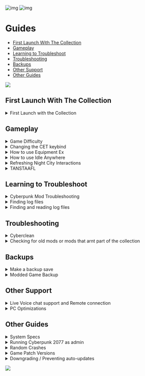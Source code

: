 ![img](https://s11.gifyu.com/images/Cuty-od-Dreams-Logo-YellowUP.png)
![img](https://s12.gifyu.com/images/Su3dO.png)

# Guides

- [First Launch With The Collection](#first-launch-with-the-collection)
- [Gameplay](#gameplay)
- [Learning to Troubleshoot](#learning-to-troubleshoot)
- [Troubleshooting](#troubleshooting)
- [Backups](#backups)
- [Other Support](#other-support)
- [Other Guides](#other-guides)

![](https://s12.gifyu.com/images/Cyan-Rule.png)


## First Launch With The Collection

<details>
<summary>First Launch with the Collection</summary>

![img](https://i.imgur.com/wAJUpeU.png)

1) To use CET (Cyber Engine Tweaks) use F11 on your keyboard to bring up the overlay here you will have many overlays that you can use to adjust the mods from the collection and configure them how you like including Cheats, AMM Appearance menu,Vehicle camera and many more.

2) I have added a key bind config file for a few of the mods this is just to get you started you can change it as you like. You will find the key bind list in your main game directory and HERE>⁠Keybinds .

3) On the main menu go to the graphics tab and you will find "texture quality"  Set this to "HIGH".

4) Once in game hold SHIFT and press U to customize the hud settings to suit you. To go to the next widget press the LEFT and RIGHT arrow keys.

6) IF YOU ARE A E3 USER FOLLOW THE PICS BELOW

![img](https://i.imgur.com/wAJUpeU.png)

</details>




## Gameplay


<details>
<summary>Game Difficulty</summary>

![img](https://i.imgur.com/wAJUpeU.png)

You can change the difficulty to suit your style.

1) From the main menu select Mods.

2) Select "RMK MODS"

Use these menus in game to make it Easier or Harder based on your play style.

![img](https://s11.gifyu.com/images/Sciel.png)

If you want to learn more about how these mods work check out the mod page on Nexus [HERE](https://www.nexusmods.com/cyberpunk2077/mods/1712)

![img](https://i.imgur.com/wAJUpeU.png)

</details>


<details>
<summary>Changing the CET keybind</summary>

![img](https://i.imgur.com/wAJUpeU.png)

To change the (CET) Cyber Engine Tweaks Overlay.

Delete bindings.json located in 

```
bin\x64\plugins\cyber_engine_tweaks 
```

and then launch Cyberpunk 2077 to set a new key bind.


**Note** This will also delete any other key bind configuration you have chosen for your mods.

![img](https://i.imgur.com/wAJUpeU.png)

</details>

<details>
<summary>How to use Equipment Ex</summary>

![img](https://i.imgur.com/wAJUpeU.png)

## Overview

- New transmog system with 30+ clothing slots
- A brand-new UI accessible from Hub menu and V's apartments
- Allows you to manage an unlimited amount of outfits with your names
- Converts your existing wardrobe sets to a new system at a first launch
- Works with vanilla and custom items

## How To Use

- The outfit manager is accessible through the new "Wardrobe" button in the Inventory menu or from wardrobe call in V's apartments
- On the right side of the screen, you will see all compatible gear grouped by slots
- By clicking on a button with three lines above the item list you can choose what items you want to see: current inventory, stash, wardrobe memory
- Clicking on any item will activate outfit mode, which applies the visuals of the selected items to your character over equipped gear
- To equip item in another slot, move cursor over the item and hold displayed hotkey (F on keyboard)
- To unequip all currently equipped items, move cursor over the preview puppet and press displayed hotkey (X on keyboard)
- On the left side of the screen, you will see a list of your outfits
- The "Save outfit" button becomes available when outfit mode is active
- To equip a previously saved outfit, just click on the name in the list
- To delete an outfit, hover over the outfit and press the hotkey from the hint (X on keyboard)
- To disable the outfit mode, you can select "No outfit" or unequip the outfit from the Inventory menu
- In photo mode, you will find the option to change outfits on the fly in the pose section

## FAQ

**Q**- How to get access to all items I ever picked, like in original wardrobe?
**A**- In wardrobe screen, there's a button with 3 lines. If you click on it, you can choose what items you want to see.

**Q**- Item from mod X is not available or buggy. Can you make this item to work?
**A**- It's up to the author of the item. They can contact us on Discord for assistance or follow the available documentation.

**Q**- I can wear item X as equipment, but it disappears in the wardrobe. What to do?
**A**- This means that the item is not compatible with the mod. See the previous answer.

**Q**- I can see clipping parts when item X and Y are equipped together. Can you fix it?
**A**- Some clipping issues can be fixed by the mod, and some require the items to be edited by the authors.
First of all, you have to check if the clipping is present when the same item combination is used without this mod installed.
If the clipping only happens with the mod, please let us know about it.
If the clipping occurs with and without the mod, then you need to contact the authors of the items.

## [Equipment Ex](https://www.nexusmods.com/cyberpunk2077/mods/6945?tab=description)

![img](https://i.imgur.com/wAJUpeU.png)

</details>


<details>
<summary>How to use Idle Anywhere</summary>

![img](https://i.imgur.com/wAJUpeU.png)

**1**) Visit V's starting apartment in H10. You only need to do this once to 'activate' the mod.

**2**) Press the Sprint input while the following is true:

- Stood still (not sat, or crouched)
- Not in a moving elevator (probably can't be vehicle surf either)
- Out of combat
- Have empty hands
- Not looking directly up or down
- Not scanning (zooming is okay)

**3**) Press Sprint again to manually hide it.

*NOTE*
The menu will also not work when controlling surveilance systems, in Brain Dances, and shouldn't work in Johnny's memories either.
If you do have/use the option while in conversation with NPCs just be aware that it can sometimes cause NPCs to sound distant/quiet during the animation(s)

![img](https://i.imgur.com/wAJUpeU.png)

</details>


<details>
<summary>Refreshing Night City Interactions</summary>

![img](https://i.imgur.com/wAJUpeU.png)

**1**) Travel to V's first/main apartment in H10
**2**) Find and use the **REBOOT NCI** interaction in the stash room
**3**) Leave the apartment and then walk back in

This resets the mod **Night City Interactions**

![img](https://i.imgur.com/wAJUpeU.png)

</details>


<details>
<summary>TANSTAAFL</summary>

- Part 1 introduces the Vehicle Insurance systems into the game. 
- Part 2 introduces the Life Insurance systems into the game.

**Vehicle Insurance system rules:**

- Fast Travel is a paid service. No money - no travel.
- Vehicle summoning and repair are paid services: no money - no cars; and if you get in debt with the system, they will deny you access to your vehicles until you repay your debts.
- You are charged for traffic accidents depending on which car you hit.
- An important difference from other similar mods - those are not flat numbers, prices are calculated based on fast travel distance, vehicle price, and your possible discounts. It’s on you to decide whether or not you want to risk your fancy car or grab an old rusty one depending on the potential dangers you might face.
- Another important difference of this mod: you gain access to the Vehicle Insurance website through your home PC where you can buy different subscription packages to have a discount on all the vehicle-related services. Those aren’t cheap, but without those discounts prices are biting!
- In the works: more means to get data on your current subscription state (phone messages).

**Life Insurance system rules:**

- The mod is activated when you sleep in your bed for the first time, so you can start a new playthrough with it - you will have normal saves and checkpoints during the tutorial.
- When the system is active, you can no longer save at will - manual saves are only available when you are in the vicinity of your home bed (seeing the “go to sleep” dialog line).
- Sleeping creates an auto-save point and updates your last home location for the Trauma Team.
- You can buy a Life Insurance subscription at your home PC which gives you X amount of paid resurrections and Y amount of emergency beacons.
- You can place an emergency beacon to create a temporary revival point - this point is reset after you sleep in your bed.
- If you die during an open-world sequence you will be revived at the last beacon or home position.
- If you don’t have enough money to pay for revival or your subscription has expired, you will be revived at Trauma Team Medical Center and you will lose a substantial amount of money.
- If you die during a restrictive quest sequence, you will only be revived if you have an active emergency beacon placed. Otherwise, you will need to reload your last save.

![img](https://i.imgur.com/wAJUpeU.png)

</details>



## Learning to Troubleshoot

<details>
<summary>Cyberpunk Mod Troubleshooting</summary>

![img](https://i.imgur.com/wAJUpeU.png)

You can read the wiki [HERE](https://wiki.redmodding.org/cyberpunk-2077-modding/help/users-troubleshooting)

![img](https://i.imgur.com/wAJUpeU.png)

</details>

<details>
<summary>Finding log files</summary>

![img](https://i.imgur.com/wAJUpeU.png)

1) In your main Cyberpunk 2077 game directory you will see a bat file name **FindErrorsBat**

```
GOG>     Drive Letter:\Games\Cyberpunk 2077
Steam>  Drive Letter:\Games\Steam\steamapps\common\Cyberpunk 2077
Epic> Drive Letter:\Epic Games\Cyberpunk 2077
```

2) Double click the file.

3) The script will have created a folder _LOGS in your Cyberpunk directory, which contains a file listing all the errors for you.


![img](https://i.imgur.com/wAJUpeU.png)

</details>


<details>
<summary>Finding and reading log files</summary>

![img](https://i.imgur.com/wAJUpeU.png)

You can read the wiki [HERE](https://wiki.redmodding.org/cyberpunk-2077-modding/for-mod-users/user-guide-troubleshooting/finding-and-reading-log-files)

![img](https://i.imgur.com/wAJUpeU.png)

</details>




## Troubleshooting

<details>
<summary>Cyberclean</summary>

![img](https://i.imgur.com/wAJUpeU.png)

Always double-check Vortex to make sure it uninstalled/installed something properly during an update. If you are having any issues with crashing or mods not loading you can do the following.

MANUAL
1) Purge mods in Vortex

![](https://s11.gifyu.com/images/Purge-Deploiy.jpg)

2) Go to where cyberpunk2077 is installed and delete these 4 folders /**bin** / **engine** / **r6** / **red4ext**

![](https://s12.gifyu.com/images/Cyberclean.jpg)

3) Go to the following location and delete the **"mod"** folder. If you don't see it that's fine.

```
Steam> Drive Letter:\Games\Steam\steamapps\common\Cyberpunk 2077\archive\pc\mod
GOG>   Drive Letter:\Games\Cyberpunk 2077\archive\pc\mod
Epic>  Drive Letter:\Epic Games\Cyberpunk 2077\archive\pc\mod  
```

4) Verify game files inside your launcher.

5) Deploy mods in Vortex.

6) Launch the game and see if the problem is resolved. 

AUTO
1) Purge mods in Vortex

![](https://s11.gifyu.com/images/Purge-Deploiy.jpg)

2) Place the (Cyberclean.bat) file in the main cyberpunk directory you can find it here> https://www.nexusmods.com/cyberpunk2077/mods/8595

```
Steam> Drive Letter:\Games\Steam\steamapps\common\Cyberpunk 2077
GOG>   Drive Letter:\Games\Cyberpunk 2077
Epic>  Drive Letter:\Epic Games\Cyberpunk 2077
```

3) Double click that bat file.

4) Verify game files inside your launcher.

5) Deploy mods in Vortex.

6) Launch the game and see if the problem is resolved.


![img](https://i.imgur.com/wAJUpeU.png)

</details>


<details>
<summary>Checking for old mods or mods that arnt part of the collection</summary>

![img](https://i.imgur.com/wAJUpeU.png)

We can filter mods in Vortex from a variety of options we are going to use the collections filter this is helpfull to find old mods or mods that are not part of the collection.

1) Open Vortex and on the mods tab in the right hand corner select the settings cog. Now select collection.
 
2) Now you can filter "none" and see the mods that arnt in the collection.

![](https://s11.gifyu.com/images/Su3mn.png)

![img](https://i.imgur.com/wAJUpeU.png)

</details>

## Backups

<details>
<summary>Make a backup save</summary>

![img](https://i.imgur.com/wAJUpeU.png)

Mods for Cyberpunk 2077 are pretty reliable but it's always good to make a backup of your saved file. 

Save files can be found here 

```
C:\Users\Your username\Saved Games\CD Projekt Red\Cyberpunk 2077
```

just copy the contents of this file and place it somewhere on your pc.

![img](https://i.imgur.com/wAJUpeU.png)

</details>

<details>
<summary>Modded Game Backup</summary>

![img](https://i.imgur.com/wAJUpeU.png)

Move game folder before the DLC and any other upgrade.


1) open vortex/mods and purge first so you don't mess up with the files

2) move the game foder where you want it (on the same drive)

3) go to games on vortex, press on the 3 dots on cyberpunk 2077 and then manually set location. find the folder you just moved

4) deploy mods and then go to tools and press on the 3 dots on the side of each tool and press on edit. Then change them to the folder u moved

If you want to upgrade your cyberpunk modded folder. just update the game with steam/gog and copy the steam/gog cyberpunk 2077 game folder to your cyberpunk modded folder. PURGE MODS IN VORTEX FIRST

![img](https://i.imgur.com/wAJUpeU.png)

</details>




## Other Support


<details>
<summary>Live Voice chat support and Remote connection</summary>

![img](https://i.imgur.com/wAJUpeU.png)

I can help you if you are stuck with LIVE Voice chat support and screenshare in the ⁠🔧︱Live VC Support channel in discord

If you are really stuck i can connect to your Pc via a remote connection all you have to do is click the download link it will take you to a software page to download Teamviewer with this tool i can control your pc remotely (while you watch) with a one time use code and password. You can uninstall the program after so you can have peace of mind.

To download Teamviewer click [HERE](https://www.teamviewer.com/en-us/download/windows/?utm_source=google&utm_medium=cpc&utm_campaign=au|b|pr|22|jun|tv-core-download-sn|free|t0|0&utm_content=Download&utm_term=teamviewer%20download&gad=1&gclid=CjwKCAjw9pGjBhB-EiwAa5jl3JtSMlwskHVNVTH2fzvXvtj6wTBD_uhieVL3zYhh38ZYQBQscEv3KRoCZGsQAvD_BwE)
🔧︱Live VC Support in discord

![img](https://i.imgur.com/wAJUpeU.png)

</details>

<details>
<summary>PC Optimizations</summary>

![img](https://i.imgur.com/wAJUpeU.png)

I've been building Pcs for a few years now and have picked up a few tips and tricks along the way. You can also check out my builds on our Discord.

I can connect to your Pc via a remote connection [Team Viewer]() and optimize your Pc for gaming. 

I use a few tools and methods which I will explain here. These tools/programs are lightweight and will not take up many resources in the background. These tools are used widely by the Pc community and are well known.

All links to these tools will be listed below so you can check them out for yourself.

All of this I offer free of charge. The only thing I ask is for you to **Endorse** and support our collections. It really means a lot to us.


### MSI afterburner

This is an overclocking tool but it does much more. With this tool, I can set the following.

1) Custom fan curve this will help with **GPU** temps.

2) Unlock the voltage control on the **GPU** this helps maintain higher clock speeds for the **GPU**.



### RTSS Riva Statistics Tuner

This is a hardware monitoring tool that works alongside **MSI Afterburner**.

1) This allows monitoring of all **GPU** parameters including an **FPS** counter, Temp readings, **FPS** cap and much much more



### ISLC Intelligent Standby List Cleaner

This help to clear out the standby list in Windows in turn freeing up Memory **RAM** the benefits of this tool are fewer stutters in game and maintaining a steady fps.



### Quick CPU

Quick CPU is a program that was designed to fine-tune and monitor important CPU and System parameters such as **CPU** Temperature (Package and Core Temp), **CPU** Performance, Power, Voltage, Current, Core Parking, Frequency Scaling, System Memory, Turbo Boost, C-States, Speed Shift FIVR Control as well as making other adjustments.


### CPU Z & GPU z

These will allow you to identify the GPU and CPU.


### GEEK Uninstaller

This is a great tool for uninstalling programs and removing any traces they leave behind.


### WINDOWS OPTIMIZATION

As well as the tools i can install and configure there are also some optimizations I can perform inside of Windows itself.

These include.

1) Nvidia control panel optimizations

2) Bios optimizations.

3) Power management optimizations.

4) Game-specific optimizations.



### OVERCLOCKING OF THE GPU

I can overclock and stress test your **GPU**.



### As well as all of the above I can.

1) Clear out old unused Windows files taking up space on your System.

2) Run system scans to ensure everything is running as it should be and repair errors.

[MSI afterburner](https://www.msi.com/Landing/afterburner/graphics-cards)

[RTSS Riva Statistics Tuner](https://www.guru3d.com/files-details/rtss-rivatuner-statistics-server-download.html)

[ISLC Intelligent Standby List Cleaner](https://www.wagnardsoft.com/forums/viewtopic.php?t=1256)

[Quick CPU](https://coderbag.com/product/quickcpu)

[CPU Z](https://www.cpuid.com/softwares/cpu-z.html)

[GPU Z](https://www.techpowerup.com/gpuz/)

[GEEK Uninstaller](https://geekuninstaller.com/)

![img](https://i.imgur.com/wAJUpeU.png)

</details>

## Other Guides


<details>
<summary>System Specs</summary>

![img](https://i.imgur.com/wAJUpeU.png)

System specs for the base collection & (Lite) Version

- VRAM> 8GB
- GPU>(see below)
- 1080p> RTX 3060 or RX 6700 XT
- 1440p> RTX 3080 or RX 6800 XT
- RAM> 16GB
- CPU> R5 3600 or i5 9600K
- STORAGE> 12.5GB
- STORAGE TYPE> SSD


System specs for the  4k Graphics Pack

- VRAM> 16GB
- GPU>(see below)
- 1080p> RTX 3080 or RX 6800 XT
- 1440p> RTX 3090 or RX 6900 XT
- RAM> 32GB
- CPU> R5 5600 or i5-12400F
- STORAGE> 28GB
- STORAGE TYPE> SSD

Weak  Hardware

Some crashes are caused by weak hardware. The collection uses alot of RAM this can lead to crashes if the user only has 16gb of RAM installed and they are runnning alot of background programs.

SSD vs HDD

Cyberpunk 2077 needs to be installed on a SSD if its not the following can occur.

- Texture Pop In
- Missing textures
- Texture Loading
- Very Long load times
- Slow Vortex Deployment
- Crashes

![img](https://i.imgur.com/wAJUpeU.png)

</details>


<details>
<summary>Running Cyberpunk 2077 as admin</summary>

![img](https://i.imgur.com/wAJUpeU.png)

1) Go to the following location and find the "cyberpunk2077.exe"

```
Cyberpunk 2077\bin\x64
```

2) Right click the exe and go to "properties"

3) On the compatibility tab check the box for "run this program as administrator" and select "apply" and "ok"

![img](https://s12.gifyu.com/images/SQNWC.jpg)


![img](https://i.imgur.com/wAJUpeU.png)

</details>

<details>
<summary>Random Crashes</summary>

![img](https://i.imgur.com/wAJUpeU.png)

The game may crash here or there its just something we cyberpunks have to deal with. 

But if you are getting constant crashes then there is a issue let us know so we can assist you.

You may find that the game will crash when doing the following. This is due to the game compiling the scripts for all the mods.

1) After the first install of the collection.

2) After a "cyberclean"

3) After a collection update.


![img](https://i.imgur.com/wAJUpeU.png)

</details>

<details>
<summary>Game Patch Versions</summary>

![img](https://i.imgur.com/wAJUpeU.png)

This guide was made by Jack Humbert 

Find your File Version:

1) Locate Cyberpunk2077.exe in your game directory at 

```
bin/x64/Cyberpunk2077.exe
```

2) Right-click and select Properties

3) Select the Details tab

4) Look for File version in the table - it should match one of the numbers below

![img](https://s11.gifyu.com/images/ScieU.png)

![img](https://i.imgur.com/wAJUpeU.png)

</details>


<details>
<summary>Downgrading / Preventing auto-updates</summary>

![img](https://s11.gifyu.com/images/Sgd38.jpg)

Go to the[Cyberpunk Modding WIKI](https://wiki.redmodding.org/cyberpunk-2077-modding/for-mod-users/users-modding-cyberpunk-2077/users-downgrading-preventing-auto-updates) and follow the relevent version of your game.

![img](https://s11.gifyu.com/images/Sgd38.jpg)

</details>

![](https://s12.gifyu.com/images/SuG0u.png)